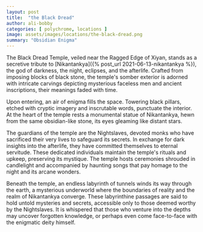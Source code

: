 ```yaml
---
layout: post
title:  "the Black Dread"
author: ali-bobby
categories: [ polychrome, locations ]
image: assets/images/locations/the-black-dread.png
summary: "Obsidian Enigma"
---
```


The Black Dread Temple, veiled near the Ragged Edge of Xiyan, stands as a secretive tribute to [Nikantankya]({% post_url 2021-06-13-nikantankya %}), the god of darkness, the night, eclipses, and the afterlife. Crafted from imposing blocks of black stone, the temple's somber exterior is adorned with intricate carvings depicting mysterious faceless men and ancient inscriptions, their meanings faded with time.

Upon entering, an air of enigma fills the space. Towering black pillars, etched with cryptic imagery and inscrutable words, punctuate the interior. At the heart of the temple rests a monumental statue of Nikantankya, hewn from the same obsidian-like stone, its eyes gleaming like distant stars.

The guardians of the temple are the Nightslaves, devoted monks who have sacrificed their very lives to safeguard its secrets. In exchange for dark insights into the afterlife, they have committed themselves to eternal servitude. These dedicated individuals maintain the temple's rituals and upkeep, preserving its mystique. The temple hosts ceremonies shrouded in candlelight and accompanied by haunting songs that pay homage to the night and its arcane wonders.

Beneath the temple, an endless labyrinth of tunnels winds its way through the earth, a mysterious underworld where the boundaries of reality and the realm of Nikantankya converge. These labyrinthine passages are said to hold untold mysteries and secrets, accessible only to those deemed worthy by the Nightslaves. It is whispered that those who venture into the depths may uncover forgotten knowledge, or perhaps even come face-to-face with the enigmatic deity himself.